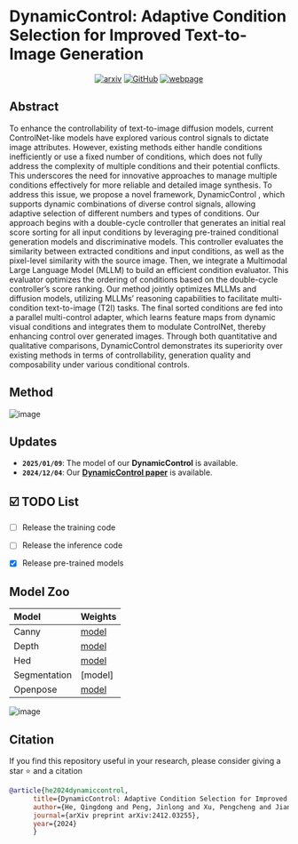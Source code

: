 # DynamicControl: Adaptive Condition Selection for Improved Text-to-Image Generation

<div style="display: flex; justify-content: center; align-items: center;">
  <a href="https://arxiv.org/abs/2412.03255" style="margin: 0 2px;">
    <img src='https://img.shields.io/badge/arXiv-2411.10499-red?style=flat&logo=arXiv&logoColor=red' alt='arxiv'>
  </a>
  <a href="https://github.com/hithqd/DynamicControl" style="margin: 0 2px;">
    <img src='https://img.shields.io/badge/GitHub-Repo-blue?style=flat&logo=GitHub' alt='GitHub'>
  </a>
  <a href='https://hithqd.github.io/projects/Dynamiccontrol/' style="margin: 0 2px;">
    <img src='https://img.shields.io/badge/Webpage-Project-silver?style=flat&logo=&logoColor=orange' alt='webpage'>
  </a>
</div>

## Abstract
To enhance the controllability of text-to-image diffusion models, current ControlNet-like models have explored various control signals to dictate image attributes. However, existing methods either handle conditions inefficiently or use a fixed number of conditions, which does not fully address the complexity of multiple conditions and their potential conflicts. This underscores the need for innovative approaches to manage multiple conditions effectively for more reliable and detailed image synthesis. To address this issue, we propose a novel framework, DynamicControl , which supports dynamic combinations of diverse control signals, allowing adaptive selection of different numbers and types of conditions. Our approach begins with a double-cycle controller that generates an initial real score sorting for all input conditions by leveraging pre-trained conditional generation models and discriminative models. This controller evaluates the similarity between extracted conditions and input conditions, as well as the pixel-level similarity with the source image. Then, we integrate a Multimodal Large Language Model (MLLM) to build an efficient condition evaluator. This evaluator optimizes the ordering of conditions based on the double-cycle controller’s score ranking. Our method jointly optimizes MLLMs and diffusion models, utilizing MLLMs’ reasoning capabilities to facilitate multi-condition text-to-image (T2I) tasks. The final sorted conditions are fed into a parallel multi-control adapter, which learns feature maps from dynamic visual conditions and integrates them to modulate ControlNet, thereby enhancing control over generated images. Through both quantitative and qualitative comparisons, DynamicControl demonstrates its superiority over existing methods in terms of controllability, generation quality and composability under various conditional controls.

## Method
![image](../main/assets/framework.png) 

## Updates
- **`2025/01/09`**: The model of our **DynamicControl** is available.
- **`2024/12/04`**: Our [**DynamicControl paper**](https://arxiv.org/abs/2412.03255) is available.


## :ballot_box_with_check: TODO List
- [ ] Release the training code
- [ ] Release the inference code
- [x] Release pre-trained models


## Model Zoo
| Model | Weights | 
| :---- | :---- | 
| Canny | [model](https://drive.google.com/file/d/15WjhB5tkNpeQ39eh95yEUY4p8Q0v9TpF/view?usp=sharing) | 
| Depth | [model](https://drive.google.com/file/d/1iZkwdanzapD1NKCcXty5XAi53cJluwhV/view?usp=sharing)|
| Hed | [model](https://drive.google.com/file/d/1zO_ml2-jyXSjsuoSp5WpjhPnACBuIJ3_/view?usp=sharing) |
| Segmentation | [model] |
| Openpose | [model](https://drive.google.com/file/d/1NxglWpoTZQLp5LaXdF3tUdAc3rNvVV2n/view?usp=sharing) |

![image](../main/assets/compare.png)

## Citation

If you find this repository useful in your research, please consider giving a star ⭐ and a citation
```bibtex
@article{he2024dynamiccontrol,
      title={DynamicControl: Adaptive Condition Selection for Improved Text-to-Image Generation},
      author={He, Qingdong and Peng, Jinlong and Xu, Pengcheng and Jiang, Boyuan and Hu, Xiaobin and Luo, Donghao and Liu, Yong and Wang, Yabiao and Wang, Chengjie and Li, Xiangtai and Zhang, Jiangning},
      journal={arXiv preprint arXiv:2412.03255},
      year={2024}
      }
